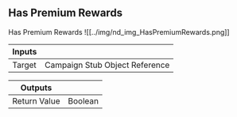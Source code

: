 ## Has Premium Rewards
Has Premium Rewards
![[../img/nd_img_HasPremiumRewards.png]]

|Inputs||
|--|--|
| Target | Campaign Stub Object Reference |

|Outputs||
|--|--|
| Return Value | Boolean |
